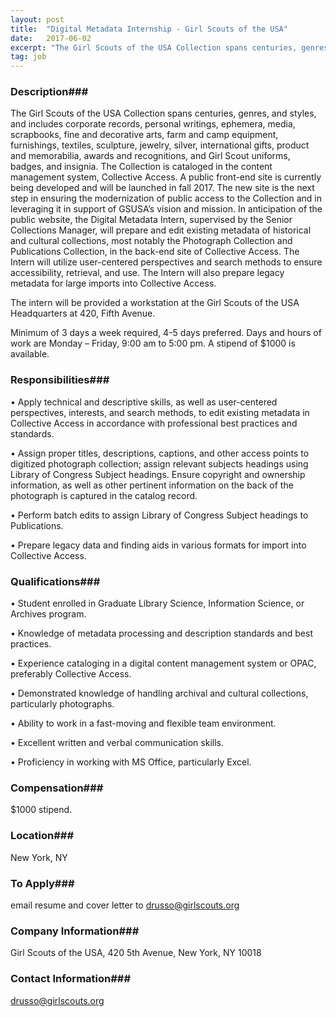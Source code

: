 ```yaml
---
layout: post
title:  "Digital Metadata Internship - Girl Scouts of the USA"
date:   2017-06-02
excerpt: "The Girl Scouts of the USA Collection spans centuries, genres, and styles, and includes corporate records, personal writings, ephemera, media, scrapbooks, fine and decorative arts, farm and camp equipment, furnishings, textiles, sculpture, jewelry, silver, international gifts, product and memorabilia, awards and recognitions, and Girl Scout uniforms, badges, and insignia. The..."
tag: job
---
```


### Description###

The Girl Scouts of the USA Collection spans centuries, genres, and styles, and includes corporate records, personal writings, ephemera, media, scrapbooks, fine and decorative arts, farm and camp equipment, furnishings, textiles, sculpture, jewelry, silver, international gifts, product and memorabilia, awards and recognitions, and Girl Scout uniforms, badges, and insignia. The Collection is cataloged in the content management system, Collective Access. A public front-end site is currently being developed and will be launched in fall 2017. The new site is the next step in ensuring the modernization of public access to the Collection and in leveraging it in support of GSUSA’s vision and mission.  In anticipation of the public website, the Digital Metadata Intern, supervised by the Senior Collections Manager, will prepare and edit existing metadata of historical and cultural collections, most notably the Photograph Collection and Publications Collection, in the back-end site of Collective Access. The Intern will utilize user-centered perspectives and search methods to ensure accessibility, retrieval, and use. The Intern will also prepare legacy metadata for large imports into Collective Access.

The intern will be provided a workstation at the Girl Scouts of the USA Headquarters at 420, Fifth Avenue.

Minimum of 3 days a week required, 4-5 days preferred. Days and hours of work are Monday – Friday, 9:00 am to 5:00 pm. A stipend of $1000 is available. 



### Responsibilities###


• 	Apply technical and descriptive skills, as well as user-centered perspectives, interests, and search methods, to edit existing metadata in Collective Access in accordance with professional best practices and standards.

• 	Assign proper titles, descriptions, captions, and other access points to digitized photograph collection; assign relevant subjects headings using Library of Congress Subject headings. Ensure copyright and ownership information, as well as other pertinent information on the back of the photograph is captured in the catalog record.

• 	Perform batch edits to assign Library of Congress Subject headings to Publications.

• 	Prepare legacy data and finding aids in various formats for import into Collective Access.



### Qualifications###



• 	Student enrolled in Graduate Library Science, Information Science, or Archives program. 

• 	Knowledge of metadata processing and description standards and best practices.

• 	Experience cataloging in a digital content management system or OPAC, preferably Collective Access.

• 	Demonstrated knowledge of handling archival and cultural collections, particularly photographs.

• 	Ability to work in a fast-moving and flexible team environment.

• 	Excellent written and verbal communication skills. 

• 	Proficiency in working with MS Office, particularly Excel. 



### Compensation###

$1000 stipend.


### Location###

New York, NY




### To Apply###

email resume and cover letter to drusso@girlscouts.org


### Company Information###

Girl Scouts of the USA, 420 5th Avenue, New York, NY 10018


### Contact Information###

drusso@girlscouts.org 

